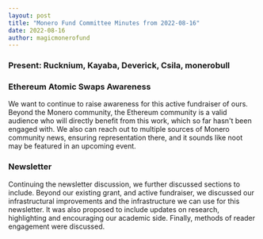 ```yaml
---
layout: post
title: "Monero Fund Committee Minutes from 2022-08-16"
date: 2022-08-16
author: magicmonerofund
---
```


### Present: Rucknium, Kayaba, Deverick, Csila, monerobull

### Ethereum Atomic Swaps Awareness

We want to continue to raise awareness for this active fundraiser of ours. Beyond the Monero community, the Ethereum community is a valid audience who will directly benefit from this work, which so far hasn't been engaged with. We also can reach out to multiple sources of Monero community news, ensuring representation there, and it sounds like noot may be featured in an upcoming event.

### Newsletter

Continuing the newsletter discussion, we further discussed sections to include. Beyond our existing grant, and active fundraiser, we discussed our infrastructural improvements and the infrastructure we can use for this newsletter. It was also proposed to include updates on research, highlighting and encouraging our academic side. Finally, methods of reader engagement were discussed.
